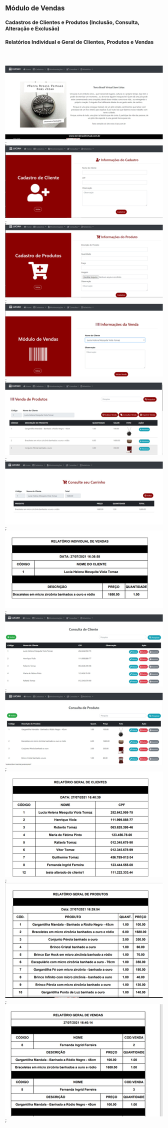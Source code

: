 ## Módulo de Vendas
### Cadastros de Clientes e Produtos (Inclusão, Consulta, Alteração e Exclusão)
### Relatórios Individual e Geral de Clientes, Produtos e Vendas
<br>
<br>

<img src="https://github.com/DeveloperLuciaH/PHP_SemiJoias/blob/master/telahome.jpeg">;
<img src="https://github.com/DeveloperLuciaH/PHP_SemiJoias/blob/master/telacadastroCliente.jpeg">;
<img src="https://github.com/DeveloperLuciaH/PHP_SemiJoias/blob/master/telacadastroProduto.jpeg">;
<img src="https://github.com/DeveloperLuciaH/PHP_SemiJoias/blob/master/telamoduloVenda.jpeg">;
<img src="https://github.com/DeveloperLuciaH/PHP_SemiJoias/blob/master/telaVenda.jpeg">;
<img src="https://github.com/DeveloperLuciaH/PHP_SemiJoias/blob/master/telaConsultaCarrinho.jpeg">;
<img src="https://github.com/DeveloperLuciaH/PHP_SemiJoias/blob/master/telaRelatorioIndVenda.jpeg">;
<img src="https://github.com/DeveloperLuciaH/PHP_SemiJoias/blob/master/telaconsultaCliente.jpeg">;
<img src="https://github.com/DeveloperLuciaH/PHP_SemiJoias/blob/master/telaconsultaProduto.jpeg">;
<img src="https://github.com/DeveloperLuciaH/PHP_SemiJoias/blob/master/telaRelatorioGeralCliente.jpeg">;
<img src="https://github.com/DeveloperLuciaH/PHP_SemiJoias/blob/master/telaRelatorioGeralProd.jpeg">;
<img src="https://github.com/DeveloperLuciaH/PHP_SemiJoias/blob/master/telaRelatorioGeralVenda.jpeg">;


